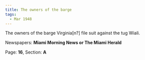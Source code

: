 ```yaml
---  
title: The owners of the barge  
tags:  
  - Mar 1948  
---  
```

  
The owners of the barge Virginia[n?] file suit against the tug Wiali.  
  
Newspapers: **Miami Morning News or The Miami Herald**  
  
Page: **16**, Section: **A** 
